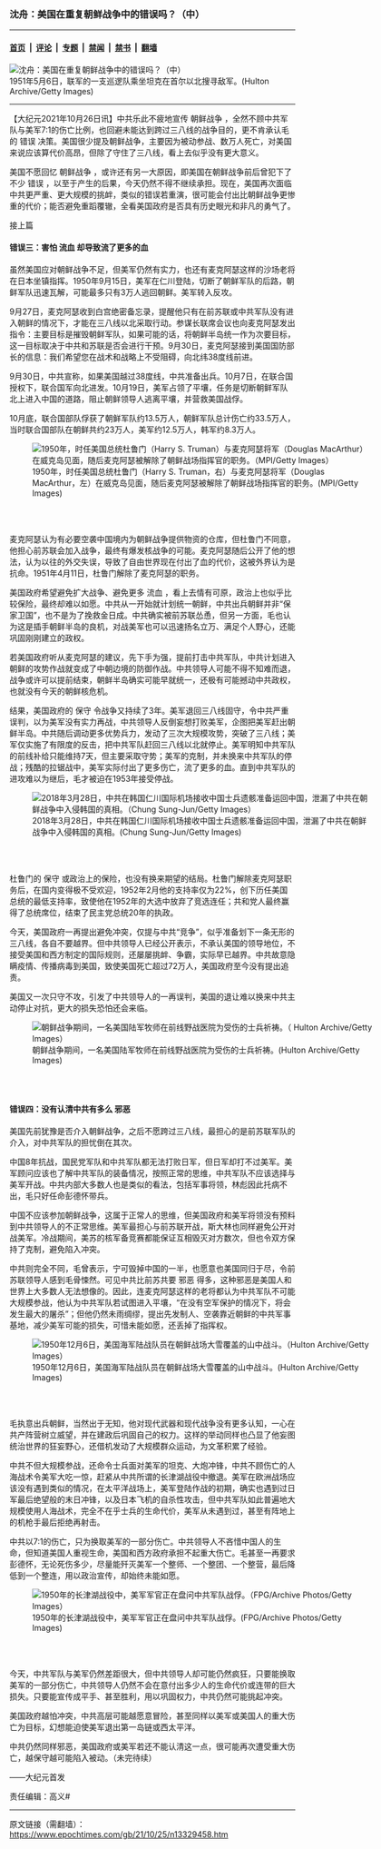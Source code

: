 ### 沈舟：美国在重复朝鲜战争中的错误吗？（中）

---

#### [首页](../../../..?n13329458) &nbsp;|&nbsp; [评论](../../../../../epoch-comment?n13329458) &nbsp;|&nbsp; [专题](../../../../../epoch-special?n13329458) &nbsp;|&nbsp; [禁闻](../../../../../epoch-news?n13329458) &nbsp;|&nbsp; [禁书](../../../../../books?n13329458) &nbsp;|&nbsp; [翻墙](https://github.com/gfw-breaker/nogfw/blob/master/README.md?n13329458)


<div><img alt="沈舟：美国在重复朝鲜战争中的错误吗？（中）" class="attachment-djy_600_400 size-djy_600_400 wp-post-image" src="https://i.epochtimes.com/assets/uploads/2021/10/id13329463-GettyImages-3242302-600x400.jpg"/>
<div class="caption">
 1951年5月6日，联军的一支巡逻队乘坐坦克在首尔以北搜寻敌军。(Hulton Archive/Getty Images)
</div></div><hr/><div class="post_content" id="artbody" itemprop="articleBody">
 <!-- article content begin -->
 <p>
  【大纪元2021年10月26日讯】中共乐此不疲地宣传
  <ok href="https://www.epochtimes.com/gb/tag/%E6%9C%9D%E9%B2%9C%E6%88%98%E4%BA%89.html">
   朝鲜战争
  </ok>
  ，全然不顾中共军队与美军7:1的伤亡比例，也回避未能达到跨过三八线的战争目的，更不肯承认毛的
  <ok href="https://www.epochtimes.com/gb/tag/%E9%94%99%E8%AF%AF.html">
   错误
  </ok>
  决策。美国很少提及朝鲜战争，主要因为被动参战、数万人死亡，对美国来说应该算代价高昂，但除了守住了三八线，看上去似乎没有更大意义。
 </p>
 <p>
  美国不愿回忆
  <ok href="https://www.epochtimes.com/gb/tag/%E6%9C%9D%E9%B2%9C%E6%88%98%E4%BA%89.html">
   朝鲜战争
  </ok>
  ，或许还有另一大原因，即美国在朝鲜战争前后曾犯下了不少
  <ok href="https://www.epochtimes.com/gb/tag/%E9%94%99%E8%AF%AF.html">
   错误
  </ok>
  ，以至于产生的后果，今天仍然不得不继续承担。现在，美国再次面临中共更严重、更大规模的挑衅，类似的错误若重演，很可能会付出比朝鲜战争更惨重的代价；能否避免重蹈覆辙，全看美国政府是否具有历史眼光和非凡的勇气了。
 </p>
 <p>
  <ok href="https://www.epochtimes.com/gb/21/10/21/n13319070.htm">
   接上篇
  </ok>
 </p>
 <h4>
  <strong>
   错误三：害怕
   <ok href="https://www.epochtimes.com/gb/tag/%E6%B5%81%E8%A1%80.html">
    流血
   </ok>
   却导致流了更多的血
  </strong>
 </h4>
 <p>
  虽然美国应对朝鲜战争不足，但美军仍然有实力，也还有麦克阿瑟这样的沙场老将在日本坐镇指挥。1950年9月15日，美军在仁川登陆，切断了朝鲜军队的后路，朝鲜军队迅速瓦解，可能最多只有3万人逃回朝鲜。美军转入反攻。
 </p>
 <p>
  9月27日，麦克阿瑟收到白宫绝密备忘录，提醒他只有在前苏联或中共军队没有进入朝鲜的情况下，才能在三八线以北采取行动。参谋长联席会议也向麦克阿瑟发出指令：主要目标是摧毁朝鲜军队，如果可能的话，将朝鲜半岛统一作为次要目标，这一目标取决于中共和苏联是否会进行干预。9月30日，麦克阿瑟接到美国国防部长的信息：我们希望您在战术和战略上不受阻碍，向北纬38度线前进。
 </p>
 <p>
  9月30日，中共宣称，如果美国越过38度线，中共准备出兵。10月7日，在联合国授权下，联合国军向北进发。10月19日，美军占领了平壤，任务是切断朝鲜军队北上进入中国的道路，阻止朝鲜领导人逃离平壤，并营救美国战俘。
 </p>
 <p>
  10月底，联合国部队俘获了朝鲜军队约13.5万人，朝鲜军队总计伤亡约33.5万人，当时联合国部队在朝鲜共约23万人，美军约12.5万人，韩军约8.3万人。
 </p>
 <figure aria-describedby="caption-attachment-13329466" class="wp-caption aligncenter" id="attachment_13329466" style="width: 600px">
  <ok href="https://i.epochtimes.com/assets/uploads/2021/10/id13329466-GettyImages-3072010.jpg" target="_blank">
   <img alt="1950年，时任美国总统杜鲁门（Harry S. Truman）与麦克阿瑟将军（Douglas MacArthur）在威克岛见面，随后麦克阿瑟被解除了朝鲜战场指挥官的职务。（MPI/Getty Images）" class="size-large wp-image-13329466" src="https://i.epochtimes.com/assets/uploads/2021/10/id13329466-GettyImages-3072010-600x742.jpg"/>
  </ok>
  <br/><figcaption class="wp-caption-text" id="caption-attachment-13329466">
   1950年，时任美国总统杜鲁门（Harry S. Truman，右）与麦克阿瑟将军（Douglas MacArthur，左）在威克岛见面，随后麦克阿瑟被解除了朝鲜战场指挥官的职务。(MPI/Getty Images)
  </figcaption><br/>
 </figure><br/>
 <p>
  麦克阿瑟认为有必要空袭中国境内为朝鲜战争提供物资的仓库，但杜鲁门不同意，他担心前苏联会加入战争，最终有爆发核战争的可能。麦克阿瑟随后公开了他的想法，认为以往的外交失误，导致了自由世界现在付出了血的代价，这被外界认为是抗命。1951年4月11日，杜鲁门解除了麦克阿瑟的职务。
 </p>
 <p>
  美国政府希望避免扩大战争、避免更多
  <ok href="https://www.epochtimes.com/gb/tag/%E6%B5%81%E8%A1%80.html">
   流血
  </ok>
  ，看上去情有可原，政治上也似乎比较保险，最终却难以如愿。中共从一开始就计划统一朝鲜，中共出兵朝鲜并非“保家卫国”，也不是为了挽救金日成。中共确实被前苏联怂恿，但另一方面，毛也认为这是插手朝鲜半岛的良机，对战美军也可以迅速扬名立万、满足个人野心，还能巩固刚刚建立的政权。
 </p>
 <p>
  若美国政府听从麦克阿瑟的建议，先下手为强，提前打击中共军队，中共计划进入朝鲜的攻势作战就变成了中朝边境的防御作战。中共领导人可能不得不知难而退，战争或许可以提前结束，朝鲜半岛确实可能早就统一，还极有可能撼动中共政权，也就没有今天的朝鲜核危机。
 </p>
 <p>
  结果，美国政府的
  <ok href="https://www.epochtimes.com/gb/tag/%E4%BF%9D%E5%AE%88.html">
   保守
  </ok>
  令战争又持续了3年。美军退回三八线固守，令中共严重误判，以为美军没有实力再战，中共领导人反倒妄想打败美军，企图把美军赶出朝鲜半岛。中共随后调动更多优势兵力，发动了三次大规模攻势，突破了三八线；美军仅实施了有限度的反击，把中共军队赶回三八线以北就停止。美军明知中共军队的前线补给只能维持7天，但主要采取守势；美军的克制，并未换来中共军队的停战；残酷的拉锯战中，美军实际付出了更多伤亡，流了更多的血。直到中共军队的进攻难以为继后，毛才被迫在1953年接受停战。
 </p>
 <figure aria-describedby="caption-attachment-13329468" class="wp-caption aligncenter" id="attachment_13329468" style="width: 600px">
  <ok href="https://i.epochtimes.com/assets/uploads/2021/10/id13329468-GettyImages-938968488.jpg" target="_blank">
   <img alt="2018年3月28日，中共在韩国仁川国际机场接收中国士兵遗骸准备运回中国，泄漏了中共在朝鲜战争中入侵韩国的真相。（Chung Sung-Jun/Getty Images）" class="size-large wp-image-13329468" src="https://i.epochtimes.com/assets/uploads/2021/10/id13329468-GettyImages-938968488-600x400.jpg"/>
  </ok>
  <br/><figcaption class="wp-caption-text" id="caption-attachment-13329468">
   2018年3月28日，中共在韩国仁川国际机场接收中国士兵遗骸准备运回中国，泄漏了中共在朝鲜战争中入侵韩国的真相。(Chung Sung-Jun/Getty Images)
  </figcaption><br/>
 </figure><br/>
 <p>
  杜鲁门的
  <ok href="https://www.epochtimes.com/gb/tag/%E4%BF%9D%E5%AE%88.html">
   保守
  </ok>
  或政治上的保险，也没有换来期望的结局。杜鲁门解除麦克阿瑟职务后，在国内变得极不受欢迎，1952年2月他的支持率仅为22%，创下历任美国总统的最低支持率，致使他在1952年的大选中放弃了竞选连任；共和党人最终赢得了总统席位，结束了民主党总统20年的执政。
 </p>
 <p>
  今天，美国政府一再提出避免冲突，仅提与中共“竞争”，似乎准备划下一条无形的三八线，各自不要越界。但中共领导人已经公开表示，不承认美国的领导地位，不接受美国和西方制定的国际规则，还屡屡挑衅、争霸，实际早已越界。中共故意隐瞒疫情、传播病毒到美国，致使美国死亡超过72万人，美国政府至今没有提出追责。
 </p>
 <p>
  美国又一次只守不攻，引发了中共领导人的一再误判，美国的退让难以换来中共主动停止对抗，更大的损失恐怕还会来临。
 </p>
 <figure aria-describedby="caption-attachment-13329469" class="wp-caption aligncenter" id="attachment_13329469" style="width: 600px">
  <ok href="https://i.epochtimes.com/assets/uploads/2021/10/id13329469-GettyImages-2696245.jpg" target="_blank">
   <img alt="朝鲜战争期间，一名美国陆军牧师在前线野战医院为受伤的士兵祈祷。（ Hulton Archive/Getty Images）" class="size-large wp-image-13329469" src="https://i.epochtimes.com/assets/uploads/2021/10/id13329469-GettyImages-2696245-600x466.jpg"/>
  </ok>
  <br/><figcaption class="wp-caption-text" id="caption-attachment-13329469">
   朝鲜战争期间，一名美国陆军牧师在前线野战医院为受伤的士兵祈祷。(Hulton Archive/Getty Images)
  </figcaption><br/>
 </figure><br/>
 <h4>
  <strong>
   错误四：没有认清中共有多么
   <ok href="https://www.epochtimes.com/gb/tag/%E9%82%AA%E6%81%B6.html">
    邪恶
   </ok>
  </strong>
 </h4>
 <p>
  美国先前犹豫是否介入朝鲜战争，之后不愿跨过三八线，最担心的是前苏联军队的介入，对中共军队的担忧倒在其次。
 </p>
 <p>
  中国8年抗战，国民党军队和中共军队都无法打败日军，但日军却打不过美军。美军顾问应该也了解中共军队的装备情况，按照正常的思维，中共军队不应该选择与美军开战。中共内部大多数人也是类似的看法，包括军事将领，林彪因此托病不出，毛只好任命彭德怀带兵。
 </p>
 <p>
  中国不应该参加朝鲜战争，这属于正常人的思维，但美国政府和美军将领没有预料到中共领导人的不正常思维。美军最担心与前苏联开战，斯大林也同样避免公开对战美军。冷战期间，美苏的核军备竞赛都能保证互相毁灭对方数次，但也令双方保持了克制，避免陷入冲突。
 </p>
 <p>
  中共则完全不同，毛曾表示，宁可毁掉中国的一半，也愿意也美国同归于尽，令前苏联领导人感到毛骨悚然。可见中共比前苏共要
  <ok href="https://www.epochtimes.com/gb/tag/%E9%82%AA%E6%81%B6.html">
   邪恶
  </ok>
  得多，这种邪恶是美国人和世界上大多数人无法想像的。因此，连麦克阿瑟这样的老将都认为中共军队不可能大规模参战，他认为中共军队若试图进入平壤，“在没有空军保护的情况下，将会发生最大的屠杀”；但他仍然未雨绸缪，提出先发制人、空袭靠近朝鲜的中共军事基地，减少美军可能的损失，可惜未能如愿，还丢掉了指挥权。
 </p>
 <figure aria-describedby="caption-attachment-13329472" class="wp-caption aligncenter" id="attachment_13329472" style="width: 600px">
  <ok href="https://i.epochtimes.com/assets/uploads/2021/10/id13329472-GettyImages-3242300.jpg" target="_blank">
   <img alt="1950年12月6日，美国海军陆战队员在朝鲜战场大雪覆盖的山中战斗。（Hulton Archive/Getty Images）" class="size-large wp-image-13329472" src="https://i.epochtimes.com/assets/uploads/2021/10/id13329472-GettyImages-3242300-600x471.jpg"/>
  </ok>
  <br/><figcaption class="wp-caption-text" id="caption-attachment-13329472">
   1950年12月6日，美国海军陆战队员在朝鲜战场大雪覆盖的山中战斗。(Hulton Archive/Getty Images)
  </figcaption><br/>
 </figure><br/>
 <p>
  毛执意出兵朝鲜，当然出于无知，他对现代武器和现代战争没有更多认知，一心在共产阵营树立威望，并在建政后巩固自己的权力。这样的举动同样也凸显了他妄图统治世界的狂妄野心，还借机发动了大规模群众运动，为文革积累了经验。
 </p>
 <p>
  中共不但大规模参战，还命令士兵面对美军的坦克、大炮冲锋，中共不顾伤亡的人海战术令美军大吃一惊，赶紧从中共所谓的长津湖战役中撤退。美军在欧洲战场应该没有遇到类似的情况，在太平洋战场上，美军登陆作战的初期，确实也遇到过日军最后绝望般的末日冲锋，以及日本飞机的自杀性攻击，但中共军队如此普遍地大规模使用人海战术，完全不在乎士兵的生命代价，美军从未遇到过，甚至有阵地上的机枪手最后拒绝再射击。
 </p>
 <p>
  中共以7:1的伤亡，只为换取美军的一部分伤亡。中共领导人不吝惜中国人的生命，但知道美国人重视生命，美国和西方政府承担不起重大伤亡。毛甚至一再要求彭德怀，无论死伤多少，尽量能歼灭美军一个整师、一个整团、一个整营，最后降低到一个整连，用以政治宣传，却始终未能如愿。
 </p>
 <figure aria-describedby="caption-attachment-13329476" class="wp-caption aligncenter" id="attachment_13329476" style="width: 600px">
  <ok href="https://i.epochtimes.com/assets/uploads/2021/10/id13329476-GettyImages-610480489.jpg" target="_blank">
   <img alt="1950年的长津湖战役中，美军军官正在盘问中共军队战俘。（FPG/Archive Photos/Getty Images）" class="size-large wp-image-13329476" src="https://i.epochtimes.com/assets/uploads/2021/10/id13329476-GettyImages-610480489-600x748.jpg"/>
  </ok>
  <br/><figcaption class="wp-caption-text" id="caption-attachment-13329476">
   1950年的长津湖战役中，美军军官正在盘问中共军队战俘。(FPG/Archive Photos/Getty Images)
  </figcaption><br/>
 </figure><br/>
 <p>
  今天，中共军队与美军仍然差距很大，但中共领导人却可能仍然疯狂，只要能换取美军的一部分伤亡，中共领导人仍然不会在意付出多少人的生命代价或连带的巨大损失。只要能宣传成平手、甚至胜利，用以巩固权力，中共仍然可能挑起冲突。
 </p>
 <p>
  美国政府越怕冲突，中共高层可能越愿意冒险，甚至同样以美军或美国人的重大伤亡为目标，幻想能迫使美军退出第一岛链或西太平洋。
 </p>
 <p>
  中共仍然同样邪恶，美国政府或美军若还不能认清这一点，很可能再次遭受重大伤亡，越保守越可能陷入被动。（未完待续）
 </p>
 <p>
  ——大纪元首发
 </p>
 <p>
  责任编辑：高义#
 </p>
 <!-- article content end -->
 <div id="below_article_ad">
 </div>
</div>


---

原文链接（需翻墙）：https://www.epochtimes.com/gb/21/10/25/n13329458.htm